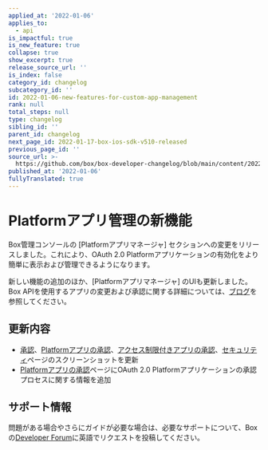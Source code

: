 ```yaml
---
applied_at: '2022-01-06'
applies_to:
  - api
is_impactful: true
is_new_feature: true
collapse: true
show_excerpt: true
release_source_url: ''
is_index: false
category_id: changelog
subcategory_id: ''
id: 2022-01-06-new-features-for-custom-app-management
rank: null
total_steps: null
type: changelog
sibling_id: ''
parent_id: changelog
next_page_id: 2022-01-17-box-ios-sdk-v510-released
previous_page_id: ''
source_url: >-
  https://github.com/box/box-developer-changelog/blob/main/content/2022/01-06-new-features-for-custom-app-management.md
published_at: '2022-01-06'
fullyTranslated: true
---
```

# Platformアプリ管理の新機能

<!--alex ignore -->

Box管理コンソールの \[Platformアプリマネージャ] セクションへの変更をリリースしました。これにより、OAuth 2.0 Platformアプリケーションの有効化をより簡単に表示および管理できるようになります。

<!--alex enable -->

<!-- more -->

新しい機能の追加のほか、\[Platformアプリマネージャ] のUIも更新しました。Box APIを使用するアプリの変更および承認に関する詳細については、[ブログ][2]を参照してください。

## 更新内容

* [承認][3]、[Platformアプリの承認][4]、[アクセス制限付きアプリの承認][5]、[セキュリティ][6]ページのスクリーンショットを更新
* [Platformアプリの承認][4]ページにOAuth 2.0 Platformアプリケーションの承認プロセスに関する情報を追加

## サポート情報

問題がある場合やさらにガイドが必要な場合は、必要なサポートについて、Boxの[Developer Forum][1]に英語でリクエストを投稿してください。

[1]: https://support.box.com/hc/en-us/community/topics/360001932973-Platform-and-Developer-Forum

[2]: https://medium.com/box-developer-blog/platform-apps-manager-updates-c79ccf8ebe97

[3]: g://authorization

[4]: g://authorization/platform-app-approval

[5]: g://authorization/limited-access-approval

[6]: g://security
